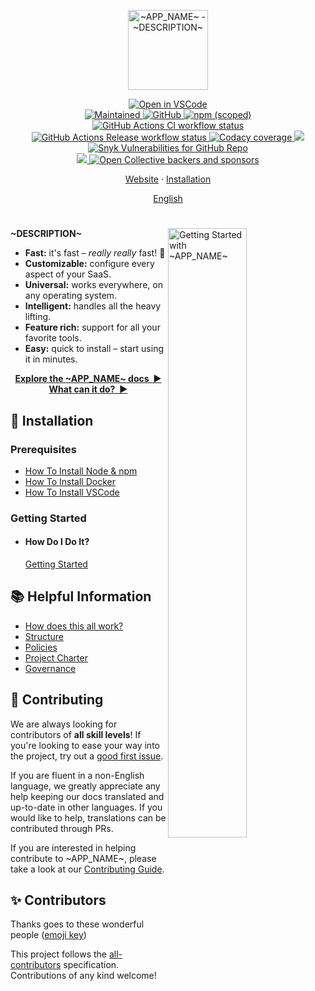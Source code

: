 <p align="center">
  <img
    width="128"
    src="https://raw.githubusercontent.com/~REPO~/master/resources/logo.png"
    alt="~APP_NAME~ - ~DESCRIPTION~"
  />
</p>

<p align="center">
  <a href="https://github1s.com/~REPO~" target="_blank">
    <img alt="Open in VSCode" src="https://open.vscode.dev/badges/open-in-vscode.svg"/>
  </a>
  <br/>
  <a href="https://github.com/~REPO~/graphs/commit-activity" target="_blank">
    <img alt="Maintained" src="https://img.shields.io/badge/Maintained%3F-yes-green.svg">
  </a>
  <a href="https://github.com/~REPO~/blob/master/LICENSE.md" target="_blank">
    <img alt="GitHub" src="https://img.shields.io/github/license/~REPO~?style=flat-square"/>
  </a>
  <a href="https://www.npmjs.com/package/@~APP_NAME~" target="_blank">
    <img alt="npm (scoped)" src="https://img.shields.io/npm/v/@~APP_NAME~?label=npm&style=flat-square"/>
  </a>
  <br/>
  <a href="https://github.com/~REPO~/actions" target="_blank">
    <img
      src="https://img.shields.io/github/workflow/status/~REPO~/CI/master?label=CI&style=flat-square"
      alt="GitHub Actions CI workflow status"/>
  </a>
  <a href="https://github.com/~REPO~/actions" target="_blank">
    <img
      src="https://img.shields.io/github/workflow/status/~REPO~/Release/master?label=Release&style=flat-square"
      alt="GitHub Actions Release workflow status"/>
  </a>
  <a href="https://www.codacy.com/gh/~REPO~/dashboard?utm_source=github.com&amp;utm_medium=referral&amp;utm_content=~REPO~&amp;utm_campaign=Badge_Grade" target="_blank">
    <img alt="Codacy coverage" src="https://img.shields.io/codacy/coverage/9d670d8cdbe243a5b722b5f9d644e406?style=flat-square"/>
  </a>
  <a href="https://www.codacy.com/gh/~REPO~/dashboard?utm_source=github.com&amp;utm_medium=referral&amp;utm_content=~REPO~&amp;utm_campaign=Badge_Grade" target="_blank">
    <img src="https://app.codacy.com/project/badge/Grade/9d670d8cdbe243a5b722b5f9d644e406"/>
  </a>
  <a href="https://github.com/~REPO~/security" target="_blank">
    <img alt="Snyk Vulnerabilities for GitHub Repo" src="https://img.shields.io/snyk/vulnerabilities/github/~REPO~?style=flat-square"/>
  </a>
  <br/>
  <a href="~HOMEPAGE~chat" target="_blank">
    <img src="https://img.shields.io/badge/slack-@~APP_NAME~-green.svg?logo=slack"/>
  </a>
  <a href="https://opencollective.com/~AUTHOR~" target="_blank">
    <img alt="Open Collective backers and sponsors" src="https://img.shields.io/opencollective/all/~AUTHOR~?style=flat-square"/>
  </a>
</p>

<p align="center">
  <a href="~HOMEPAGE~">Website</a>
  ·
  <a href="#🚀-installation">Installation</a>
</p>

<p align="center">
  <a href="https://github.com/~REPO~/blob/master/README.md"
    >English</a>
</p>

<h1></h1>

<img
  src="https://raw.githubusercontent.com/~REPO~/master/docs/en-US/demo.gif"
  alt="Getting Started with ~APP_NAME~"
  width="50%"
  align="right"
/>

**~DESCRIPTION~**

- **Fast:** it's fast – _really really_ fast! 🚀
- **Customizable:** configure every aspect of your SaaS.
- **Universal:** works everywhere, on any operating system.
- **Intelligent:** handles all the heavy lifting.
- **Feature rich:** support for all your favorite tools.
- **Easy:** quick to install – start using it in minutes.

<p align="center">
<a href="~HOMEPAGE~docs" target="_blank"><strong>Explore the ~APP_NAME~ docs&nbsp;&nbsp;▶</strong></a>
<br/>
<a href="~HOMEPAGE~" target="_blank"><strong>What can it do?&nbsp;&nbsp;▶</strong></a>
</p>

<a name="🚀-installation"></a>

## 🚀 Installation

### Prerequisites

- [How To Install Node & npm](https://nodejs.org/en/download/current/)
- [How To Install Docker](https://docs.docker.com/get-docker/)
- [How To Install VSCode](https://vscodium.com/#install)

### Getting Started

- #### How Do I Do It?

  [Getting Started](~HOMEPAGE~)

## 📚 Helpful Information

- [How does this all work?](https://github.com/~REPO~/docs/en-US/GITHUB_SETUP.md)
- [Structure](https://github.com/~REPO~/docs/en-US/STRUCTURE.md)
- [Policies](https://github.com/~REPO~/docs/en-US/HOUSEKEEPING.md)
- [Project Charter](https://github.com/~REPO~/docs/en-US/PROJECT_CHARTER.md)
- [Governance](https://github.com/~REPO~/docs/en-US/GOVERNANCE.md)

## 🤝 Contributing

We are always looking for contributors of **all skill levels**! If you're looking to ease your way into the project, try out a [good first issue](https://github.com/~REPO~/labels/🌱%20good%20first%20issue).

If you are fluent in a non-English language, we greatly appreciate any help keeping our docs translated and up-to-date in other languages. If you would like to help, translations can be contributed through PRs.

If you are interested in helping contribute to ~APP_NAME~, please take a look at our [Contributing Guide](https://github.com/~REPO~/blob/master/CONTRIBUTING.md).

## ✨ Contributors

Thanks goes to these wonderful people ([emoji key](https://allcontributors.org/docs/en/emoji-key))

<!-- ALL-CONTRIBUTORS-LIST:START - Do not remove or modify this section -->
<!-- ALL-CONTRIBUTORS-LIST:END -->

This project follows the [all-contributors](https://github.com/all-contributors/all-contributors) specification. Contributions of any kind welcome!
